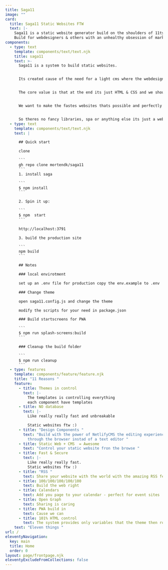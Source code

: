 ```yaml
---
title: Saga11
image: ""
card:
  title: Saga11 Static Websites FTW
  text: |-
    Saga11 is a static website generator build on the shoulders of 11ty
    Build for webdesigners & others with an unhealthy obsession of markup
components:
  - type: text
    template: components/text/text.njk
    title: saga11
    text: >-
      Saga11 is a system to build static websites.


      Its created cause of the need for a light cms where the webdesigner can completely control what goes on and content is just content, and templates are in complete control of the output


      The core value is that at the end its just HTML & CSS and we should not ship more to the end user.


      We want to make the fastes websites thats possible and perfectly markup/css/js everytime.


      So theres no fancy libraries, spa or anything else its just a website - delivering the content as fast and as clean as possible to the users
  - type: text
    template: components/text/text.njk
    text: |

      ## Quick start

      clone

      ```
      gh repo clone mortendk/saga11
      ```
      1. install saga

      ```
      $ npm install
      ```

      2. Spin it up:

      ```
      $ npm  start
      ```

      http://localhost:3791

      3. build the production site

      ```
      npm build
      ```

      ## Notes

      ### local envirotment

      set up an .env file for production copy the env.example to .env

      ### Change theme

      open saga11.config.js and change the theme

      modify the scripts for your need in package.json

      ### Build startscreens for PWA

      ```
      $ npm run splash-screens:build
      ```

      ### Cleanup the build folder

      ```
      $ npm run cleanup
      ```
  - type: features
    template: components/feature/feature.njk
    title: "11 Reasons "
    feature:
      - title: Themes in control
        text: |-
          The templates is controlling everything
          e﻿ach component have templates
      - title: NO database
        text: |-
          L﻿ike really really fast and unbreakable

          Static websites ftw :)
      - title: "Design Components "
        text: "Build with the power of NetlifyCMS the editing experience can be done
          through the browser instad of a text editor "
      - title: Static Web + CMS  = Awesome
        text: "Control your static website fron the browse "
      - title: Fast & Secure
        text: |-
          L﻿ike really really fast.
          Static websites ftw :)
      - title: "RSS "
        text: S﻿hare your website with the world with the amazing RSS feeds
      - title: 100/100/100/100/100
        text: B﻿uild the web right
      - title: Calendars
        text: A﻿dd you page to your calendar - perfect for event sites
      - title: Open Graph
        text: S﻿haring is caring
      - title: PWA build in
        text: Cause we can
      - title: 101% HTML control
        text: The system provides only variables that the theme then rocks
    text: "Eleven things "
url: /
eleventyNavigation:
  key: main
  title: Home
  order: 0
layout: page/frontpage.njk
eleventyExcludeFromCollections: false
---
```


